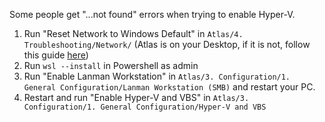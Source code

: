 Some people get "...not found" errors when trying to enable Hyper-V.

1. Run "Reset Network to Windows Default" in `Atlas/4. Troubleshooting/Network/` (Atlas is on your Desktop, if it is not, follow this guide [here](/troubleshooting/common-issues/atlas-folder-missing))
2. Run `wsl --install` in Powershell as admin
3. Run "Enable Lanman Workstation" in `Atlas/3. Configuration/1. General Configuration/Lanman Workstation (SMB)` and restart your PC.
4. Restart and run "Enable Hyper-V and VBS" in `Atlas/3. Configuration/1. General Configuration/Hyper-V and VBS`